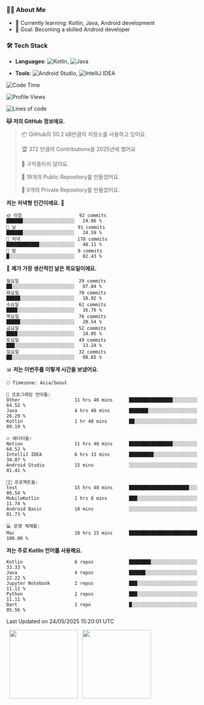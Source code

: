 ### 👨‍💻 About Me
- 🌱 Currently learning: Kotlin, Java, Android development
- 🎯 Goal: Becoming a skilled Android developer

### 🛠 Tech Stack
- **Languages**: ![Kotlin](https://img.shields.io/badge/Kotlin-0095D5?style=flat-square&logo=kotlin&logoColor=white), 
![Java](https://img.shields.io/badge/Java-007396?style=flat-square&logo=coffeescript&logoColor=white)

- **Tools**:
![Android Studio](https://img.shields.io/badge/Android%20Studio-3DDC84?style=flat-square&logo=android-studio&logoColor=white), 
![IntelliJ IDEA](https://img.shields.io/badge/IntelliJ%20IDEA-000000?style=flat-square&logo=intellij-idea&logoColor=white)

<!--START_SECTION:waka-->
![Code Time](http://img.shields.io/badge/Code%20Time-157%20hrs%2032%20mins-blue)

![Profile Views](http://img.shields.io/badge/Profile%20Views-2-blue)

![Lines of code](https://img.shields.io/badge/%EC%A0%80%EB%8A%94%20%EC%97%AC%ED%83%9C%EA%B9%8C%EC%A7%80%20-278.0%20thousand%20%EC%A4%84%EC%9D%98%20%EC%BD%94%EB%93%9C%EB%A5%BC%20%EC%9E%91%EC%84%B1%ED%96%88%EC%96%B4%EC%9A%94.-blue)

**🐱 저의 GitHub 정보에요.** 

> 📦 GitHub의 50.2 kB만큼의 저장소를 사용하고 있어요. 
 > 
> 🏆 372 만큼의 Contributions을 2025년에 했어요
 > 
> 🚫 구직중이지 않아요.
 > 
> 📜 19개의 Public Repository를 만들었어요. 
 > 
> 🔑 0개의 Private Repository를 만들었어요. 
 > 
**저는 저녁형 인간이에요. 🦉** 

```text
🌞 아침                     92 commits          ██████░░░░░░░░░░░░░░░░░░░   24.86 % 
🌆 낮　                     91 commits          ██████░░░░░░░░░░░░░░░░░░░   24.59 % 
🌃 저녁                     178 commits         ████████████░░░░░░░░░░░░░   48.11 % 
🌙 밤　                     9 commits           █░░░░░░░░░░░░░░░░░░░░░░░░   02.43 % 
```
📅 **제가 가장 생산적인 날은 목요일이에요.** 

```text
월요일                      29 commits          ██░░░░░░░░░░░░░░░░░░░░░░░   07.84 % 
화요일                      70 commits          █████░░░░░░░░░░░░░░░░░░░░   18.92 % 
수요일                      62 commits          ████░░░░░░░░░░░░░░░░░░░░░   16.76 % 
목요일                      76 commits          █████░░░░░░░░░░░░░░░░░░░░   20.54 % 
금요일                      52 commits          ████░░░░░░░░░░░░░░░░░░░░░   14.05 % 
토요일                      49 commits          ███░░░░░░░░░░░░░░░░░░░░░░   13.24 % 
일요일                      32 commits          ██░░░░░░░░░░░░░░░░░░░░░░░   08.65 % 
```


📊 **저는 이번주를 이렇게 시간을 보냈어요.** 

```text
🕑︎ Timezone: Asia/Seoul

💬 프로그래밍 언어들: 
Other                    11 hrs 46 mins      ████████████████░░░░░░░░░   64.52 % 
Java                     4 hrs 48 mins       ███████░░░░░░░░░░░░░░░░░░   26.29 % 
Kotlin                   1 hr 40 mins        ██░░░░░░░░░░░░░░░░░░░░░░░   09.19 % 

🔥 에디터들: 
Notion                   11 hrs 46 mins      ████████████████░░░░░░░░░   64.52 % 
IntelliJ IDEA            6 hrs 13 mins       █████████░░░░░░░░░░░░░░░░   34.07 % 
Android Studio           15 mins             ░░░░░░░░░░░░░░░░░░░░░░░░░   01.41 % 

🐱‍💻 프로젝트들: 
test                     15 hrs 48 mins      ██████████████████████░░░   86.54 % 
MobileKotlin             2 hrs 8 mins        ███░░░░░░░░░░░░░░░░░░░░░░   11.74 % 
Android Basic            18 mins             ░░░░░░░░░░░░░░░░░░░░░░░░░   01.73 % 

💻 운영 체제들: 
Mac                      18 hrs 15 mins      █████████████████████████   100.00 % 
```

**저는 주로 Kotlin 언어를 사용해요.** 

```text
Kotlin                   6 repos             ████████░░░░░░░░░░░░░░░░░   33.33 % 
Java                     4 repos             ██████░░░░░░░░░░░░░░░░░░░   22.22 % 
Jupyter Notebook         2 repos             ███░░░░░░░░░░░░░░░░░░░░░░   11.11 % 
Python                   2 repos             ███░░░░░░░░░░░░░░░░░░░░░░   11.11 % 
Dart                     1 repo              █░░░░░░░░░░░░░░░░░░░░░░░░   05.56 % 
```




 Last Updated on 24/05/2025 15:20:01 UTC
<!--END_SECTION:waka-->

<p>
  <img height="180em" src="https://github-readme-stats.vercel.app/api?username=JongHyun070105&show_icons=true&include_all_commits=true&bg_color=0d1117&title_color=ffffff&text_color=c9d1d9&icon_color=79ff97">
  <img height="180em" src="https://github-readme-stats.vercel.app/api/top-langs/?username=JongHyun070105&layout=compact&langs_count=4&bg_color=0d1117&title_color=ffffff&text_color=c9d1d9&hide=php,jupyter%20notebook&hide_repo=EcoStep,mimir,git-session">
</p>
